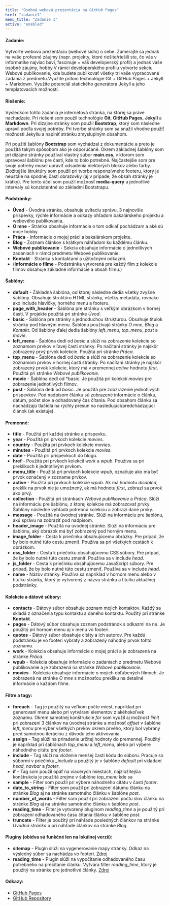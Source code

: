 ```yaml
---
title: "Osobná webová prezentácia na GitHub Pages"
href: "zadanie1"
menu_title: "Zadanie 1"
active: "enabled"
---
```

#### Zadanie:
Vytvorte webovú prezentáciu (webové sídlo) o sebe. Zamerajte sa jednak na vaše profesné záujmy (napr. projekty, ktoré riešite/riešili ste, čo vás v informatike najviac baví, fascinuje = váš developerský profil) a jednak vaše osobné záujmy, hobby.V rámci developerského profilu vytvorte sekciu Webové publikovanie, kde budete publikovať všetky tri vaše vypracované zadania z predmetu.Využite pritom technológie Git + GitHub Pages + Jekyll + Markdown. Využite potenciál statického generátora Jekyll a jeho templatovacích možností.

#### Riešenie:
Výsledkom tohto zadania je internetová stránka, na ktorej sa práve nachádzate. Pri riešení som použil technológie **Git**, **GitHub Pages**, **Jekyll** a **Markdown**. Pri dizajne stránky som použil **Bootstrap**, ktorý som následne upravil podľa svojej potreby. Pri tvorbe stránky som sa snažil vhodne použiť možnosti Jekyllu a naplniť stránku zmysluplným obsahom.

Pri použití šablóny **Bootstrap** som vychádzal z dokumentácie a preto je použitá takým spôsobom ako je odporúčané. Okrem základnej šablóny som pri dizajne stránky používal vlastný súbor **main.css**, v ktorom som upravoval šablónu pre časti, kde to bolo potrebné. Najčastejšie som pre svoje potreby musel upraviť odsadenia niektorých blokov alebo farby. Zložitejšie štruktúry som použil pri tvorbe responzívneho footeru, ktorý je neustále na spodnej časti obrazovky (aj v prípade, že obsah stránky je krátky). Pre tento účel som použil možnosť **media-query** a jednotlivé intervaly sú konzistentné so základmi Bootstrapu.

#### Podstránky:
* **Úvod** - Úvodná stránka, obsahuje uvítaciu správu, 3 najnovšie príspevky, rýchle informácie a odkazy ohľadom bakalárskeho projektu a webového publikovania.
* **O mne** - Stránka obsahuje informácie o tom odkiaľ pochádzam a aké sú moje hobby.
* **Práca** - Informácie o mojej práci a bakalárskom projekte.
* **Blog** - Zoznam článkov s krátkym náhľadom ku každému článku.
* **Webové publikovanie** - Sekcia obsahuje informácie o jednotlivých zadaniach v rámci predmetu Webové publikovanie.
* **Kontakt** - Stránka s kontaktami a užitočnými odkazmi.
* (**Informácie o filme** - Podstránka vytvorená pre každý film z kolekcie filmov obsahuje základné informácie a obsah filmu.)

#### Šablóny:
* **default** - Základná šablóna, od ktorej následne dedia všetky zvyšné šablóny. Obsahuje štruktúru HTML stránky, všetky metadáta, rovnako ako include hlavičky, horného menu a footeru.
* **page_with_header** - Šablóna pre stránku s veľkým obrázkom v hornej časti. V projekte použitá pri stránke *Úvod*.
* **basic** - Šablóna pre stránky s jednoduchou štruktúrou. Obsahuje titulok stránky pod hlavným menu. Šablónu používajú stránky *O mne*, *Blog* a *Kontakt*. Od šablóny ďalej dedia šablóny *left_menu*, *top_menu*, *post* a *movie*.
* **left_menu** - Šablóna dedí od *basic* a slúži na zobrazenie kolekcie so zoznamom prvkov v ľavej časti stránky. Po načítaní stránky je najskôr zobrazený prvý prvok kolekcie. Použítá pri stránke *Práca*.
* **top_menu** - Šablóna dedí od *basic* a slúži na zobrazenie kolekcie so zoznamom prvkov v hornej časti stránky. Po načítani stránky je najskôr zobrazený prvok kolekcie, ktorý má v premennej *active* hodnotu *first*. Použitá pri stránke *Webové publikovanie*.
* **movie** - Šablóna dedí od *basic. Je použitá pri kolekcií *movies* pre zobrazenie jednotlivých filmov.
* **post** - Šablóna dedí od *basic*. Je použitá pre zobzrazenie jednotlivých príspevkov. Pod nadpisom článku sú zobrazené informácie o článku, dátum, počet slov a odhadovaný čas čítania. Pod obsahom článku sa nachádzajú tlačidlá na rýchly presun na nasledujúci/predchádzajúci článok (ak existuje).

#### Premenné:
* **title** - Použitá pri každej stránke a príspevku.
* **year** - Použitá pri prvkoch kolekcie *movies*.
* **country** - Použitá pri prvkoch kolekcie *movies*.
* **minutes** - Použitá pri prvkoch kolekcie *movies*.
* **date** - Použitá pri príspevkoch do blogu.
* **href** - Použitá pri prvkoch kolekcií *work* a *wpub*. Používa sa pri preklikoch k jednotlivým prvkom.
* **menu_title** - Použitá pri prvkoch kolekcie *wpub*, označuje ako má byť prvok označený v zozname prvkov.
* **active** - Použitá pri prvkoch kolekcie *wpub*. Ak má hodnotu *disabled*, preklik na prvok nie je umožnený, ak má hodnotu *first*, zobrazí sa prvok ako prvý.
* **collection** - Použitá pri stránkach *Webové publikovanie* a *Práca*. Slúži na informáciu pre šablónu, z ktorej kolekcie má zobrazovať prvky. Šablóny následne vyhľadá potrebnú kolekciu a zobrazí dané prvky.
* **message** - Použitá na úvodnej stránke. Slúži na informáciu pre šablónu, akú správu na zobraziť pod nadpisom.
* **header_image** - Použitá na úvodnej stránke. Slúži na informáciu pre šablónu, aký obrázok má byť zobrazený pod horným menu.
* **image_folder** - Cesta k priečinku obsahujúcemu obrázky. Pre prípad, že by bolo nutné túto cestu zmeniť. Používa sa pri všetkých cestách k obrázkom.
* **css_folder** - Cesta k priečinku obsahujúcemu CSS súbory. Pre prípad, že by bolo nutné túto cestu zmeniť. Používa sa v include *head*.
* **js_folder** - Cesta k priečinku obsahujúcemu JavaScript súbory. Pre prípad, že by bolo nutné túto cestu zmeniť. Používa sa v include *head*.
* **name** - Názov stránky. Používa sa napríklad v hornom menu alebo v titulku stránky, ktorý je vytvorený z názvu stránku a titulku aktuálnej podstránky.

#### Kolekcie a dátové súbory:
* **contacts** - Dátový súbor obsahuje zoznam mojich kontaktov. Každý sa skladá z označenia typu kontaktu a daného kontaktu. Použitý pri stránke **Kontakt**.
* **pages** - Dátový súbor obsahuje zoznam podstránok s odkazmi na ne. Je použitý pri hornom menu aj v menu vo footeri.
* **quotes** - Dátový súbor obsahuje citáty a ich autorov. Pre každú podstránku je vo footeri vybratý a zobrazený náhodný prvok tohto zoznamu.
* **work** - Kolekcia obsahuje informácie o mojej práci a je zobrazená na stránke *Práca*.
* **wpub** - Kolekcia obsahuje informácie o zadaniach z predmetu Webové publikovanie a je zobrazená na stránke *Webové publikovanie*.
* **movies** - Kolekcia obsahuje informácie o mojich obľúbených filmoch. Je zobrazená na stránke *O mne* s možnosťou prekliku na detailné informácie o každom filme.

#### Filtre a tagy:
* **foreach** - Tag je použitý na veľkom počte miest, napríklad pri generovaní menu alebo pri vytváraní elementov z akéhokoľvek zoznamu. Okrem samotnej konštrukcie *for* som využil aj možnosť *limit* pri zobrazení 3 článkov na úvodnej stránke a možnosť *offset* v šablóne *left_menu* pre výber všetkých prvkov okrem prvého, ktorý bol vybraný pred samotnou iteráciou z dävodu jeho aktivovania.
* **assign** - Tag slúži na priradenie určitej hodnoty do premennej. Použitý je napríklad pri šablónach *top_menu* a *left_menu*, alebo pri výbere náhodného citátu pre *footer*.
* **include** - Tag slúži na vloženie menšej časti kódu do súboru. Pracuje so súbormi v priečinku *_include* a použitý je v šablóne *default* pri vkladaní *head*, *navbar* a *footer*.
* **if** - Tag som použil opäť na viacerých miestach, najzložitejšia konštrukcia je použitá zrejme v šablóne *top_menu* kde sa
* **sample** - Filter som použil pri výbere náhodného citátu v časti *footer*.
* **date_to_string** - Filter som použil pri zobrazení dátumu článku na stránke *Blog* aj na stránke samotného článku v šablóne *post*.
* **number_of_words** - Filter som použil pri zobrazení počtu slov článku na stránke *Blog* aj na stránke samotného článku v šablóne *post*.
* **reading_time** - Filter je vytvorený pluginom *reading_time* a je použitý pri zobrazení odhadovaného času čítania článku v šablóne *post*.
* **truncate** - Filter je použitý pri náhľade posledných článkov na stránke *Úvodná stránka* a pri náhľade článkov na stránke *Blog*.

#### Pluginy (obidva sú funkčné len na lokálnej verzií):
* **sitemap** - Plugin slúži na vygenerovanie mapy stránky. Odkaz na výsledný súbor sa nachádza vo footeri. [Zdroj](https://github.com/kinnetica/jekyll-plugins "Zdroj")
* **reading_time** - Plugin slúži na vypočítanie odhadovaného času potrebného na prečítanie článku. Vytvára filter *reading_time*, ktorý je použitý na stránke pre jednotlivé články. [Zdroj](https://github.com/bdesham/reading_time "Zdroj")

#### Odkazy:
* [GitHub Pages](https://xgabrst.github.io/ "GitHub Pages")
* [GitHub Repository](https://github.com/xgabrst/xgabrst.github.io "GitHub Repository")